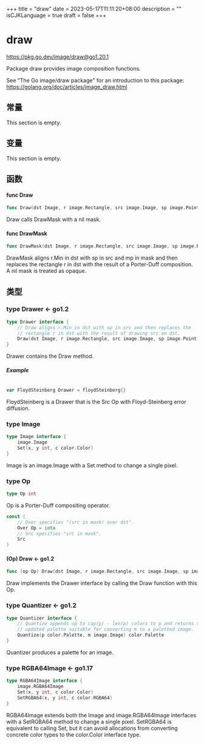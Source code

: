 +++
title = "draw"
date = 2023-05-17T11:11:20+08:00
description = ""
isCJKLanguage = true
draft = false
+++
# draw

https://pkg.go.dev/image/draw@go1.20.1



Package draw provides image composition functions.

See "The Go image/draw package" for an introduction to this package: https://golang.org/doc/articles/image_draw.html







## 常量 

This section is empty.

## 变量

This section is empty.

## 函数

#### func Draw 

``` go 
func Draw(dst Image, r image.Rectangle, src image.Image, sp image.Point, op Op)
```

Draw calls DrawMask with a nil mask.

#### func DrawMask 

``` go 
func DrawMask(dst Image, r image.Rectangle, src image.Image, sp image.Point, mask image.Image, mp image.Point, op Op)
```

DrawMask aligns r.Min in dst with sp in src and mp in mask and then replaces the rectangle r in dst with the result of a Porter-Duff composition. A nil mask is treated as opaque.

## 类型

### type Drawer  <- go1.2

``` go 
type Drawer interface {
	// Draw aligns r.Min in dst with sp in src and then replaces the
	// rectangle r in dst with the result of drawing src on dst.
	Draw(dst Image, r image.Rectangle, src image.Image, sp image.Point)
}
```

Drawer contains the Draw method.

##### Example
``` go 
```

``` go 
var FloydSteinberg Drawer = floydSteinberg{}
```

FloydSteinberg is a Drawer that is the Src Op with Floyd-Steinberg error diffusion.

### type Image 

``` go 
type Image interface {
	image.Image
	Set(x, y int, c color.Color)
}
```

Image is an image.Image with a Set method to change a single pixel.

### type Op 

``` go 
type Op int
```

Op is a Porter-Duff compositing operator.

``` go 
const (
	// Over specifies "(src in mask) over dst".
	Over Op = iota
	// Src specifies "src in mask".
	Src
)
```

#### (Op) Draw  <- go1.2

``` go 
func (op Op) Draw(dst Image, r image.Rectangle, src image.Image, sp image.Point)
```

Draw implements the Drawer interface by calling the Draw function with this Op.

### type Quantizer  <- go1.2

``` go 
type Quantizer interface {
	// Quantize appends up to cap(p) - len(p) colors to p and returns the
	// updated palette suitable for converting m to a paletted image.
	Quantize(p color.Palette, m image.Image) color.Palette
}
```

Quantizer produces a palette for an image.

### type RGBA64Image  <- go1.17

``` go 
type RGBA64Image interface {
	image.RGBA64Image
	Set(x, y int, c color.Color)
	SetRGBA64(x, y int, c color.RGBA64)
}
```

RGBA64Image extends both the Image and image.RGBA64Image interfaces with a SetRGBA64 method to change a single pixel. SetRGBA64 is equivalent to calling Set, but it can avoid allocations from converting concrete color types to the color.Color interface type.